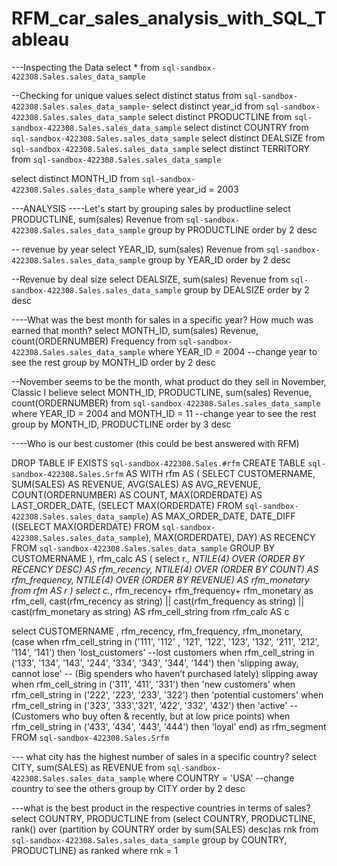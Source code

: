 # RFM_car_sales_analysis_with_SQL_Tableau


---Inspecting the Data
select * from `sql-sandbox-422308.Sales.sales_data_sample`

--Checking for unique values
select distinct status from `sql-sandbox-422308.Sales.sales_data_sample`-
select distinct year_id from `sql-sandbox-422308.Sales.sales_data_sample`
select distinct PRODUCTLINE from `sql-sandbox-422308.Sales.sales_data_sample` 
select distinct COUNTRY from `sql-sandbox-422308.Sales.sales_data_sample`
select distinct DEALSIZE from `sql-sandbox-422308.Sales.sales_data_sample`
select distinct TERRITORY from `sql-sandbox-422308.Sales.sales_data_sample` 

select distinct MONTH_ID from `sql-sandbox-422308.Sales.sales_data_sample`
where year_id = 2003

---ANALYSIS
----Let's start by grouping sales by productline
select PRODUCTLINE, sum(sales) Revenue
from `sql-sandbox-422308.Sales.sales_data_sample`
group by PRODUCTLINE
order by 2 desc

-- revenue by year
select YEAR_ID, sum(sales) Revenue
from `sql-sandbox-422308.Sales.sales_data_sample`
group by YEAR_ID
order by 2 desc


--Revenue by deal size
select  DEALSIZE,  sum(sales) Revenue
from `sql-sandbox-422308.Sales.sales_data_sample`
group by  DEALSIZE
order by 2 desc


----What was the best month for sales in a specific year? How much was earned that month? 
select  MONTH_ID, sum(sales) Revenue, count(ORDERNUMBER) Frequency
from `sql-sandbox-422308.Sales.sales_data_sample`
where YEAR_ID = 2004 --change year to see the rest
group by  MONTH_ID
order by 2 desc


--November seems to be the month, what product do they sell in November, Classic I believe
select  MONTH_ID, PRODUCTLINE, sum(sales) Revenue, count(ORDERNUMBER)
from `sql-sandbox-422308.Sales.sales_data_sample`
where YEAR_ID = 2004 and MONTH_ID = 11 --change year to see the rest
group by  MONTH_ID, PRODUCTLINE
order by 3 desc


----Who is our best customer (this could be best answered with RFM)

DROP TABLE IF EXISTS `sql-sandbox-422308.Sales.#rfm`
CREATE TABLE `sql-sandbox-422308.Sales.Srfm` AS
WITH rfm AS 
(
  SELECT 
      CUSTOMERNAME, SUM(SALES) AS REVENUE, AVG(SALES) AS AVG_REVENUE,
      COUNT(ORDERNUMBER) AS COUNT, MAX(ORDERDATE) AS LAST_ORDER_DATE,
      (SELECT MAX(ORDERDATE) FROM `sql-sandbox-422308.Sales.sales_data_sample`) AS MAX_ORDER_DATE,
      DATE_DIFF ((SELECT MAX(ORDERDATE) FROM `sql-sandbox-422308.Sales.sales_data_sample`), MAX(ORDERDATE), DAY) AS RECENCY
  FROM `sql-sandbox-422308.Sales.sales_data_sample`
  GROUP BY CUSTOMERNAME
),
rfm_calc AS 
(
select r.*,
     NTILE(4) OVER (ORDER BY RECENCY DESC) AS rfm_recency,
     NTILE(4) OVER (ORDER BY COUNT) AS rfm_frequency,
     NTILE(4) OVER (ORDER BY REVENUE) AS rfm_monetary
from rfm AS r
) 
select c.*, rfm_recency+ rfm_frequency+ rfm_monetary as rfm_cell,
cast(rfm_recency as string) || cast(rfm_frequency as string) || cast(rfm_monetary  as string) AS rfm_cell_string
from rfm_calc AS c


select CUSTOMERNAME , rfm_recency, rfm_frequency, rfm_monetary, 
(case 
		when rfm_cell_string in ('111', '112' , '121', '122', '123', '132', '211', '212', '114', '141') then 'lost_customers'  --lost customers
		when rfm_cell_string in ('133', '134', '143', '244', '334', '343', '344', '144') then 'slipping away, cannot lose' -- (Big spenders who haven’t purchased lately) slipping away
		when rfm_cell_string in ('311', '411', '331') then 'new customers'
		when rfm_cell_string in ('222', '223', '233', '322') then 'potential customers'
		when rfm_cell_string in ('323', '333','321', '422', '332', '432') then 'active' --(Customers who buy often & recently, but at low price points)
		when rfm_cell_string in ('433', '434', '443', '444') then 'loyal'
	end) as rfm_segment
FROM `sql-sandbox-422308.Sales.Srfm`

--- what city has the highest number of sales in a specific country?
select CITY, sum(SALES) as REVENUE
from `sql-sandbox-422308.Sales.sales_data_sample`
where COUNTRY = 'USA' --change country to see the others
group by CITY
order by 2 desc

---what is the best product in the respective countries in terms of sales?
select COUNTRY, PRODUCTLINE
from (select COUNTRY, PRODUCTLINE, 
rank() over (partition by COUNTRY order by sum(SALES) desc)as rnk 
from `sql-sandbox-422308.Sales.sales_data_sample`
group by COUNTRY, PRODUCTLINE) as ranked
where rnk = 1         
